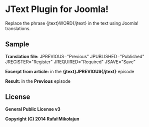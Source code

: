 # JText Plugin for Joomla!

Replace the phrase {jtext}WORD{/jtext} in the text using Joomla! translations.

## Sample
**Translation file:**
JPREVIOUS="Previous" 
JPUBLISHED="Published" 
JREGISTER="Register" 
JREQUIRED="Required" 
JSAVE="Save" 

**Excerpt from article:**
in the **{jtext}JPREVIOUS{/jtext}** episode

**Result:**
in the **Previous** episode


## License

**General Public License v3**

**Copyright (C) 2014 Rafał Mikołajun**
